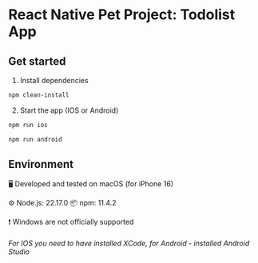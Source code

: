 # React Native Pet Project: Todolist App

## Get started

1. Install dependencies

```bash
npm clean-install
```

2. Start the app (IOS or Android)

```bash
npm run ios
```

```bash
npm run android
```

## Environment

🖥️ Developed and tested on macOS (for iPhone 16)

⚙️ Node.js: 22.17.0
📦 npm: 11.4.2

❗ Windows are not officially supported

###### For IOS you need to have installed XCode, for Android - installed Android Studio
